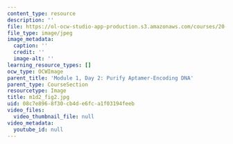 ```yaml
---
content_type: resource
description: ''
file: https://ol-ocw-studio-app-production.s3.amazonaws.com/courses/20-109-laboratory-fundamentals-in-biological-engineering-spring-2010/08c7e8968f30cb4de6fca1f03194feeb_m1d2_fig2.jpg
file_type: image/jpeg
image_metadata:
  caption: ''
  credit: ''
  image-alt: ''
learning_resource_types: []
ocw_type: OCWImage
parent_title: 'Module 1, Day 2: Purify Aptamer-Encoding DNA'
parent_type: CourseSection
resourcetype: Image
title: m1d2_fig2.jpg
uid: 08c7e896-8f30-cb4d-e6fc-a1f03194feeb
video_files:
  video_thumbnail_file: null
video_metadata:
  youtube_id: null
---
```


